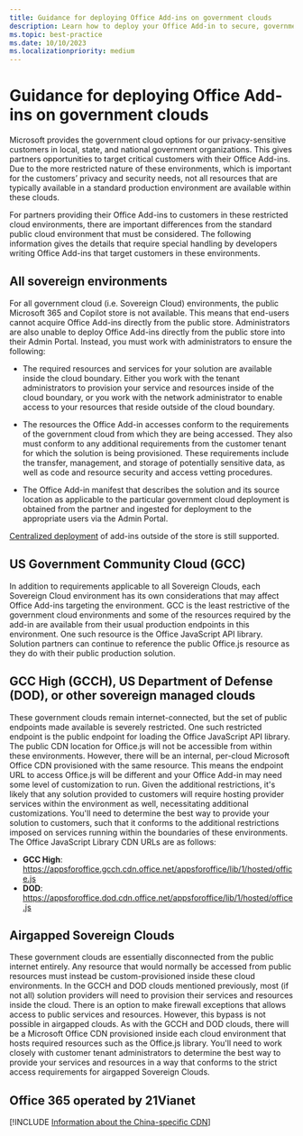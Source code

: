 ```yaml
---
title: Guidance for deploying Office Add-ins on government clouds
description: Learn how to deploy your Office Add-in to secure, government cloud environments
ms.topic: best-practice
ms.date: 10/10/2023
ms.localizationpriority: medium
---
```


# Guidance for deploying Office Add-ins on government clouds

Microsoft provides the government cloud options for our privacy-sensitive customers in local, state, and national government organizations. This gives partners opportunities to target critical customers with their Office Add-ins. Due to the more restricted nature of these environments, which is important for the customers’ privacy and security needs, not all resources that are typically available in a standard production environment are available within these clouds.

For partners providing their Office Add-ins to customers in these restricted cloud environments, there are important differences from the standard public cloud environment that must be considered. The following information gives the details that require special handling by developers writing Office Add-ins that target customers in these environments.

## All sovereign environments

For all government cloud (i.e. Sovereign Cloud) environments, the public Microsoft 365 and Copilot store is not available. This means that end-users cannot acquire Office Add-ins directly from the public store. Administrators are also unable to deploy Office Add-ins directly from the public store into their Admin Portal. Instead, you must work with administrators to ensure the following:

- The required resources and services for your solution are available inside the cloud boundary. Either you work with the tenant administrators to provision your service and resources inside of the cloud boundary, or you work with the network administrator to enable access to your resources that reside outside of the cloud boundary.

- The resources the Office Add-in accesses conform to the requirements of the government cloud from which they are being accessed. They also must conform to any additional requirements from the customer tenant for which the solution is being provisioned. These requirements include the transfer, management, and storage of potentially sensitive data, as well as code and resource security and access vetting procedures.

- The Office Add-in manifest that describes the solution and its source location as applicable to the particular government cloud deployment is obtained from the partner and ingested for deployment to the appropriate users via the Admin Portal.

[Centralized deployment](/microsoft-365/admin/manage/centralized-deployment-of-add-ins) of add-ins outside of the store is still supported.

## US Government Community Cloud (GCC)

In addition to requirements applicable to all Sovereign Clouds, each Sovereign Cloud environment has its own considerations that may affect Office Add-ins targeting the environment. GCC is the least restrictive of the government cloud environments and some of the resources required by the add-in are available from their usual production endpoints in this environment. One such resource is the Office JavaScript API library. Solution partners can continue to reference the public Office.js resource as they do with their public production solution.

## GCC High (GCCH), US Department of Defense (DOD), or other sovereign managed clouds

These government clouds remain internet-connected, but the set of public endpoints made available is severely restricted. One such restricted endpoint is the public endpoint for loading the Office JavaScript API library. The public CDN location for Office.js will not be accessible from within these environments. However, there will be an internal, per-cloud Microsoft Office CDN provisioned with the same resource. This means the endpoint URL to access Office.js will be different and your Office Add-in may need some level of customization to run. Given the additional restrictions, it's likely that any solution provided to customers will require hosting provider services within the environment as well, necessitating additional customizations. You'll need to determine the best way to provide your solution to customers, such that it conforms to the additional restrictions imposed on services running within the boundaries of these environments. The Office JavaScript Library CDN URLs are as follows:

- **GCC High**: https://appsforoffice.gcch.cdn.office.net/appsforoffice/lib/1/hosted/office.js
- **DOD**: https://appsforoffice.dod.cdn.office.net/appsforoffice/lib/1/hosted/office.js


## Airgapped Sovereign Clouds

These government clouds are essentially disconnected from the public internet entirely. Any resource that would normally be accessed from public resources must instead be custom-provisioned inside these cloud environments. In the GCCH and DOD clouds mentioned previously, most (if not all) solution providers will need to provision their services and resources inside the cloud. There is an option to make firewall exceptions that allows access to public services and resources. However, this bypass is not possible in airgapped clouds. As with the GCCH and DOD clouds, there will be a Microsoft Office CDN provisioned inside each cloud environment that hosts required resources such as the Office.js library. You'll need to work closely with customer tenant administrators to determine the best way to provide your services and resources in a way that conforms to the strict access requirements for airgapped Sovereign Clouds.

## Office 365 operated by 21Vianet

[!INCLUDE [Information about the China-specific CDN](../includes/21Vianet-CDN.md)]

